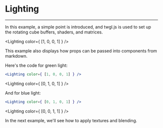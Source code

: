 # Lighting

---

In this example, a simple point is introduced, and twgl.js is used to set up the rotating cube buffers, shaders, and matrices.

<Lighting color={ [1, 0, 0, 1] } />

This example also displays how props can be passed into components from markdown.

Here's the code for green light:

```jsx
<Lighting color={ [1, 0, 0, 1] } />
```

<Lighting color={ [0, 1, 0, 1] } />

And for blue light:

```jsx
<Lighting color={ [0, 1, 0, 1] } />
```

<Lighting color={ [0, 0, 1, 1] } />

In the next example, we'll see how to apply textures and blending.
